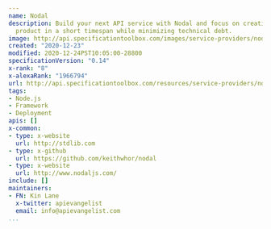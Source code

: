 ```yaml
---
name: Nodal
description: Build your next API service with Nodal and focus on creating an effective
  product in a short timespan while minimizing technical debt.
image: http://api.specificationtoolbox.com/images/service-providers/nodal.jpg
created: "2020-12-23"
modified: 2020-12-24PST10:05:00-28800
specificationVersion: "0.14"
x-rank: "8"
x-alexaRank: "1966794"
url: http://api.specificationtoolbox.com/resources/service-providers/nodal/
tags:
- Node.js
- Framework
- Deployment
apis: []
x-common:
- type: x-website
  url: http://stdlib.com
- type: x-github
  url: https://github.com/keithwhor/nodal
- type: x-website
  url: http://www.nodaljs.com/
include: []
maintainers:
- FN: Kin Lane
  x-twitter: apievangelist
  email: info@apievangelist.com
...
```

